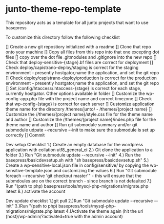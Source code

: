 junto-theme-repo-template
=========================

This repository acts as a template for all junto projects that want to use basepress

To customize this directory follow the following checklist

[] Create a new git repostiory initialized with a readme
[] Clone that repo onto your machine
[] Copy all files from this repo into that one excepting dot files
[] copy over the dot file .gitmodules and .gitignore into the new repo
[] Check that deploy-sensitive-{stage}.bf files are correct for deployment
[] Check deploy/capistrano-deploy/staging is correct for the staging environment - presently hostgator,name the application, and set the git repo
[] Check deploy/capistrano-deploy/production is correct for the production environment - presently hostgator,name the application, and set the git repo
[] Set /config/htaccess/.htaccess-{stage} is correct for each stage, currently hostgator. Other options available in folder
[] Customize the wp-config-app.php file with the project name and correct timezone
[] Check that wp-config-{stage} is correct for each server
[] Customize application theme name for the directory /themes/junto/ - /themes/{project name}
[] Customize the //themes/{project name}/style.css file for the theme name and author
[] Customize the //themes/{project name}/index.php file for the theme name and author
[] Run git submodule summary and/or git submodule udpate --recursive --init to make sure the submodule is set up correctly
[] Commit

Dev setup Checklist
1.) Create an empty database for the wordpress application with collation utf8_general_ci
2.) Git clone the application to a folder
3.) Run "Git submodule update --recursive --init"
4.) Run the basepress/basicdevsetup.sh with "sh basepress/basicdevsetup.sh"
5.) Create a wp-sensitive-local.json file in config/sensitive/ by copying the wp-sensitive-template.json and customizing the values
6.) Run "Git submodule foreach --recursive 'git checkout master'" - this will ensure that the submdoules are on the correct branch - since branch is not defaulted
7.) Run "(path to php) basepress/tools/mysql-php-migrations/migrate.php latest
8.) activate the account

Dev update checklist
1.)git pull
2.)Run "Git submodule update --recursive --init"
3.)Run "(path to php) basepress/tools/mysql-php-migrations/migrate.php latest
4.)Activate the theme again (hit the url {host}/wp-admin/?activated=true with the admin account)

